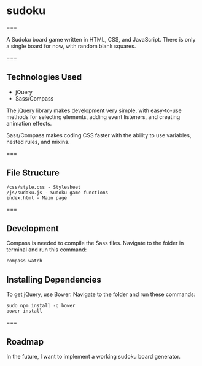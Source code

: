 # sudoku

===

A Sudoku board game written in HTML, CSS, and JavaScript. There is only a single board for now, with random blank squares.

===

## Technologies Used

+ jQuery
+ Sass/Compass

The jQuery library makes development very simple, with easy-to-use methods for selecting elements, adding event listeners, and creating animation effects.

Sass/Compass makes coding CSS faster with the ability to use variables, nested rules, and mixins.

===

## File Structure

    /css/style.css - Stylesheet
    /js/sudoku.js - Sudoku game functions
    index.html - Main page

===

## Development

Compass is needed to compile the Sass files. Navigate to the folder in terminal and run this command:

    compass watch

## Installing Dependencies

To get jQuery, use Bower. Navigate to the folder and run these commands:

    sudo npm install -g bower
    bower install

===

## Roadmap

In the future, I want to implement a working sudoku board generator.